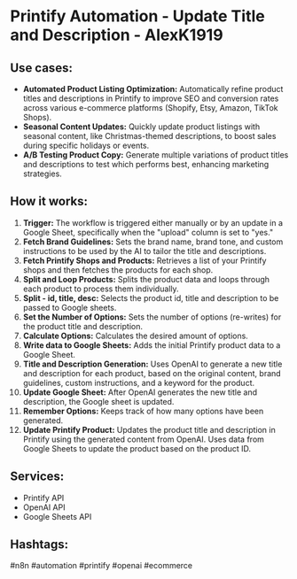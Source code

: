 # Printify Automation - Update Title and Description - AlexK1919

## Use cases:

- **Automated Product Listing Optimization:** Automatically refine product titles and descriptions in Printify to improve SEO and conversion rates across various e-commerce platforms (Shopify, Etsy, Amazon, TikTok Shops).
- **Seasonal Content Updates:** Quickly update product listings with seasonal content, like Christmas-themed descriptions, to boost sales during specific holidays or events.
- **A/B Testing Product Copy:** Generate multiple variations of product titles and descriptions to test which performs best, enhancing marketing strategies.

## How it works:

1.  **Trigger:** The workflow is triggered either manually or by an update in a Google Sheet, specifically when the "upload" column is set to "yes."
2.  **Fetch Brand Guidelines:** Sets the brand name, brand tone, and custom instructions to be used by the AI to tailor the title and descriptions.
3.  **Fetch Printify Shops and Products:** Retrieves a list of your Printify shops and then fetches the products for each shop.
4.  **Split and Loop Products:** Splits the product data and loops through each product to process them individually.
5.  **Split - id, title, desc:** Selects the product id, title and description to be passed to Google sheets.
6.  **Set the Number of Options:** Sets the number of options (re-writes) for the product title and description.
7.  **Calculate Options:** Calculates the desired amount of options.
8.  **Write data to Google Sheets:** Adds the initial Printify product data to a Google Sheet.
9.  **Title and Description Generation:** Uses OpenAI to generate a new title and description for each product, based on the original content, brand guidelines, custom instructions, and a keyword for the product.
10. **Update Google Sheet:** After OpenAI generates the new title and description, the Google sheet is updated.
11. **Remember Options:** Keeps track of how many options have been generated.
12. **Update Printify Product:** Updates the product title and description in Printify using the generated content from OpenAI. Uses data from Google Sheets to update the product based on the product ID.

## Services:

-   Printify API
-   OpenAI API
-   Google Sheets API

## Hashtags:

#n8n #automation #printify #openai #ecommerce
